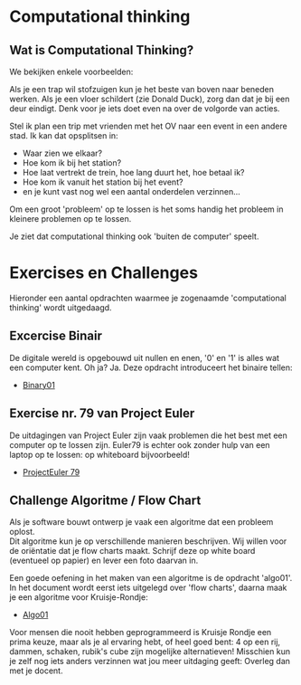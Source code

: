 # Computational thinking

## Wat is Computational Thinking?

We bekijken enkele voorbeelden:

Als je een trap wil stofzuigen kun je het beste van boven naar beneden werken. Als je een vloer schildert (zie Donald Duck), zorg dan dat je bij een deur eindigt. Denk voor je iets doet even na over de volgorde van acties.

Stel ik plan een trip met vrienden met het OV naar een event in een andere stad.
Ik kan dat opsplitsen in:
- Waar zien we elkaar?
- Hoe kom ik bij het station?  
- Hoe laat vertrekt de trein, hoe lang duurt het, hoe betaal ik?
- Hoe kom ik vanuit het station bij het event?
- en je kunt vast nog wel een aantal onderdelen verzinnen...

Om een groot 'probleem' op te lossen is het soms handig het probleem in kleinere problemen op te lossen.

Je ziet dat computational thinking ook 'buiten de computer' speelt.


# Exercises en Challenges

Hieronder een aantal opdrachten waarmee je zogenaamde 'computational thinking' wordt uitgedaagd.

## Excercise Binair

De digitale wereld is opgebouwd uit nullen en enen, '0' en '1' is alles wat een computer kent. Oh ja? Ja.
Deze opdracht introduceert het binaire tellen:

+ [Binary01](https://stasemsoft.github.io/softwarematerial/docs/computational/binary01.pdf)


## Exercise nr. 79 van Project Euler

De uitdagingen van Project Euler zijn vaak problemen die het best met een computer op te lossen zijn. Euler79 is echter ook zonder hulp van een laptop op te lossen: op whiteboard bijvoorbeeld!

+ [ProjectEuler 79](https://projecteuler.net/problem=79)



## Challenge Algoritme / Flow Chart


Als je software bouwt ontwerp je vaak een algoritme dat een probleem oplost.  
Dit algoritme kun je op verschillende manieren beschrijven. Wij willen voor de oriëntatie dat je flow charts maakt. Schrijf deze op white board (eventueel op papier) en lever een foto daarvan in.


Een goede oefening in het maken van een algoritme is de opdracht 'algo01'. In het document wordt eerst iets uitgelegd over 'flow charts', daarna maak je een algoritme voor Kruisje-Rondje:

+ [Algo01](https://stasemsoft.github.io/softwarematerial/docs/computational/algo01.pdf)

Voor mensen die nooit hebben geprogrammeerd is Kruisje Rondje een prima keuze, maar als je al ervaring hebt, of heel goed bent: 4 op een rij, dammen, schaken, rubik's cube zijn mogelijke alternatieven!
Misschien kun je zelf nog iets anders verzinnen wat jou meer uitdaging geeft: Overleg dan met je docent.
